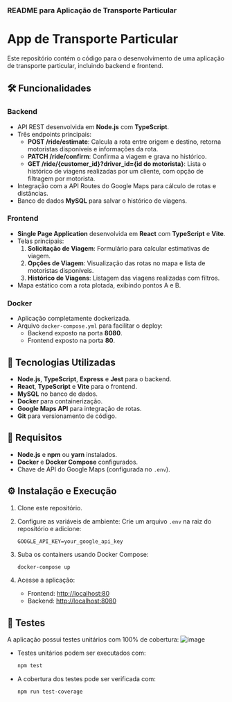 ### README para Aplicação de Transporte Particular

# App de Transporte Particular

Este repositório contém o código para o desenvolvimento de uma aplicação de transporte particular, incluindo backend e frontend.

## 🛠️ Funcionalidades

### Backend
- API REST desenvolvida em **Node.js** com **TypeScript**.
- Três endpoints principais:
  - **POST /ride/estimate**: Calcula a rota entre origem e destino, retorna motoristas disponíveis e informações da rota.
  - **PATCH /ride/confirm**: Confirma a viagem e grava no histórico.
  - **GET /ride/{customer_id}?driver_id={id do motorista}**: Lista o histórico de viagens realizadas por um cliente, com opção de filtragem por motorista.
- Integração com a API Routes do Google Maps para cálculo de rotas e distâncias.
- Banco de dados **MySQL** para salvar o histórico de viagens.

### Frontend
- **Single Page Application** desenvolvida em **React** com **TypeScript** e **Vite**.
- Telas principais:
  1. **Solicitação de Viagem**: Formulário para calcular estimativas de viagem.
  2. **Opções de Viagem**: Visualização das rotas no mapa e lista de motoristas disponíveis.
  3. **Histórico de Viagens**: Listagem das viagens realizadas com filtros.
- Mapa estático com a rota plotada, exibindo pontos A e B.

### Docker
- Aplicação completamente dockerizada.
- Arquivo `docker-compose.yml` para facilitar o deploy:
  - Backend exposto na porta **8080**.
  - Frontend exposto na porta **80**.

## 🚀 Tecnologias Utilizadas

- **Node.js**, **TypeScript**, **Express** e **Jest** para o backend.
- **React**, **TypeScript** e **Vite** para o frontend.
- **MySQL** no banco de dados.
- **Docker** para containerização.
- **Google Maps API** para integração de rotas.
- **Git** para versionamento de código.

## 🔧 Requisitos

- **Node.js** e **npm** ou **yarn** instalados.
- **Docker** e **Docker Compose** configurados.
- Chave de API do Google Maps (configurada no `.env`).

## ⚙️ Instalação e Execução

1. Clone este repositório.

2. Configure as variáveis de ambiente:
   Crie um arquivo `.env` na raiz do repositório e adicione:
   ```env
   GOOGLE_API_KEY=your_google_api_key
   ```

3. Suba os containers usando Docker Compose:
   ```bash
   docker-compose up
   ```

4. Acesse a aplicação:
   - Frontend: [http://localhost:80](http://localhost:80)
   - Backend: [http://localhost:8080](http://localhost:8080)

## 🧪 Testes
A aplicação possui testes unitários com 100% de cobertura:
![image](https://github.com/user-attachments/assets/c13df6bb-2d9e-42bb-bc12-9b717ffa1003)

- Testes unitários podem ser executados com:
  ```bash
  npm test
  ```
- A cobertura dos testes pode ser verificada com:
  ```bash
  npm run test-coverage
  ```
